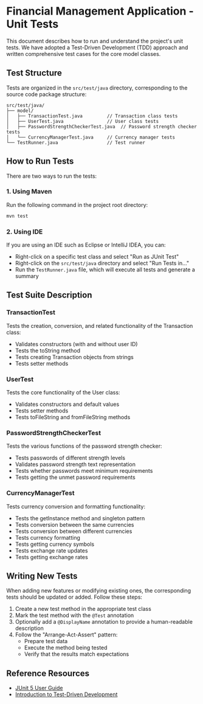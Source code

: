 # Financial Management Application - Unit Tests

This document describes how to run and understand the project's unit tests. We have adopted a Test-Driven Development (TDD) approach and written comprehensive test cases for the core model classes.

## Test Structure

Tests are organized in the `src/test/java` directory, corresponding to the source code package structure:

```
src/test/java/
├── model/
│   ├── TransactionTest.java         // Transaction class tests
│   ├── UserTest.java                // User class tests
│   ├── PasswordStrengthCheckerTest.java  // Password strength checker tests
│   └── CurrencyManagerTest.java     // Currency manager tests
└── TestRunner.java                  // Test runner
```

## How to Run Tests

There are two ways to run the tests:

### 1. Using Maven

Run the following command in the project root directory:

```bash
mvn test
```

### 2. Using IDE

If you are using an IDE such as Eclipse or IntelliJ IDEA, you can:

- Right-click on a specific test class and select "Run as JUnit Test"
- Right-click on the `src/test/java` directory and select "Run Tests in..."
- Run the `TestRunner.java` file, which will execute all tests and generate a summary

## Test Suite Description

### TransactionTest

Tests the creation, conversion, and related functionality of the Transaction class:
- Validates constructors (with and without user ID)
- Tests the toString method
- Tests creating Transaction objects from strings
- Tests setter methods

### UserTest

Tests the core functionality of the User class:
- Validates constructors and default values
- Tests setter methods
- Tests toFileString and fromFileString methods

### PasswordStrengthCheckerTest

Tests the various functions of the password strength checker:
- Tests passwords of different strength levels
- Validates password strength text representation
- Tests whether passwords meet minimum requirements
- Tests getting the unmet password requirements

### CurrencyManagerTest

Tests currency conversion and formatting functionality:
- Tests the getInstance method and singleton pattern
- Tests conversion between the same currencies
- Tests conversion between different currencies
- Tests currency formatting
- Tests getting currency symbols
- Tests exchange rate updates
- Tests getting exchange rates

## Writing New Tests

When adding new features or modifying existing ones, the corresponding tests should be updated or added. Follow these steps:

1. Create a new test method in the appropriate test class
2. Mark the test method with the `@Test` annotation
3. Optionally add a `@DisplayName` annotation to provide a human-readable description
4. Follow the "Arrange-Act-Assert" pattern:
   - Prepare test data
   - Execute the method being tested
   - Verify that the results match expectations

## Reference Resources

- [JUnit 5 User Guide](https://junit.org/junit5/docs/current/user-guide/)
- [Introduction to Test-Driven Development](https://martinfowler.com/bliki/TestDrivenDevelopment.html) 